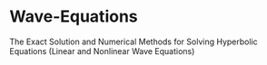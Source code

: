 # Wave-Equations
The Exact Solution and Numerical Methods for Solving Hyperbolic Equations (Linear and Nonlinear Wave Equations)
